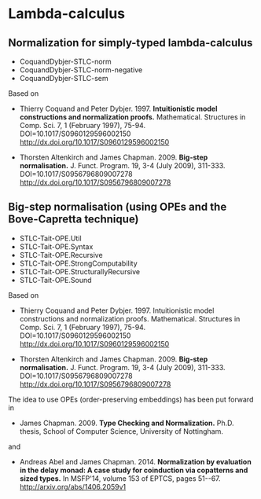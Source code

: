 # Lambda-calculus

## Normalization for simply-typed lambda-calculus

* CoquandDybjer-STLC-norm
* CoquandDybjer-STLC-norm-negative
* CoquandDybjer-STLC-sem

Based on

* Thierry Coquand and Peter Dybjer. 1997.
**Intuitionistic model constructions and normalization proofs.**
Mathematical. Structures in Comp. Sci. 7, 1 (February 1997), 75-94.
DOI=10.1017/S0960129596002150 <http://dx.doi.org/10.1017/S0960129596002150>

* Thorsten Altenkirch and James Chapman. 2009.
**Big-step normalisation.**
J. Funct. Program. 19, 3-4 (July 2009), 311-333.
DOI=10.1017/S0956796809007278 <http://dx.doi.org/10.1017/S0956796809007278>

## Big-step normalisation (using OPEs and the Bove-Capretta technique)

* STLC-Tait-OPE.Util
* STLC-Tait-OPE.Syntax
* STLC-Tait-OPE.Recursive
* STLC-Tait-OPE.StrongComputability
* STLC-Tait-OPE.StructurallyRecursive
* STLC-Tait-OPE.Sound

Based on

* Thierry Coquand and Peter Dybjer. 1997.
Intuitionistic model constructions and normalization proofs.
Mathematical. Structures in Comp. Sci. 7, 1 (February 1997), 75-94.
DOI=10.1017/S0960129596002150 <http://dx.doi.org/10.1017/S0960129596002150>

* Thorsten Altenkirch and James Chapman. 2009.
**Big-step normalisation.**
J. Funct. Program. 19, 3-4 (July 2009), 311-333.
DOI=10.1017/S0956796809007278 <http://dx.doi.org/10.1017/S0956796809007278>

The idea to use OPEs (order-preserving embeddings) has been put forward in

* James Chapman. 2009. **Type Checking and Normalization.**
Ph.D. thesis, School of Computer Science, University of Nottingham.

and

* Andreas Abel and James Chapman. 2014.
**Normalization by evaluation in the delay monad: A case study for
coinduction via copatterns and sized types.**
In MSFP'14, volume 153 of EPTCS, pages 51--67.
<http://arxiv.org/abs/1406.2059v1>
